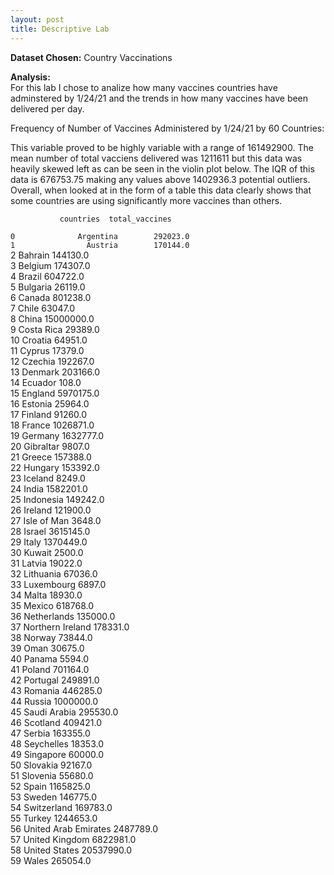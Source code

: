 ```yaml
---
layout: post
title: Descriptive Lab
---
```

**Dataset Chosen:** Country Vaccinations  

**Analysis:**  
For this lab I chose to analize how many vaccines countries have adminstered by 1/24/21 and the trends in how many vaccines have been delivered per day.  

Frequency of Number of Vaccines Administered by 1/24/21 by 60 Countries:

This variable proved to be highly variable with a range of 161492900. The mean number of total vacciens delivered was 1211611 but this data was heavily skewed left as can be seen in the violin plot below.
The IQR of this data is 676753.75 making any values above 1402936.3 potential outliers. Overall, when looked at in the form of a table this data clearly shows that some countries are using significantly
more vaccines than others.  

               countries  total_vaccines
`0              Argentina        292023.0`  
`1                Austria        170144.0`  
2                Bahrain        144130.0  
3                Belgium        174307.0  
4                 Brazil        604722.0  
5               Bulgaria         26119.0  
6                 Canada        801238.0  
7                  Chile         63047.0  
8                  China      15000000.0  
9             Costa Rica         29389.0  
10               Croatia         64951.0  
11                Cyprus         17379.0  
12               Czechia        192267.0  
13               Denmark        203166.0  
14               Ecuador           108.0  
15               England       5970175.0  
16               Estonia         25964.0  
17               Finland         91260.0  
18                France       1026871.0  
19               Germany       1632777.0  
20             Gibraltar          9807.0  
21                Greece        157388.0  
22               Hungary        153392.0  
23               Iceland          8249.0  
24                 India       1582201.0  
25             Indonesia        149242.0  
26               Ireland        121900.0  
27           Isle of Man          3648.0  
28                Israel       3615145.0  
29                 Italy       1370449.0  
30                Kuwait          2500.0  
31                Latvia         19022.0  
32             Lithuania         67036.0  
33            Luxembourg          6897.0  
34                 Malta         18930.0  
35                Mexico        618768.0  
36           Netherlands        135000.0  
37      Northern Ireland        178331.0  
38                Norway         73844.0  
39                  Oman         30675.0  
40                Panama          5594.0  
41                Poland        701164.0  
42              Portugal        249891.0  
43               Romania        446285.0  
44                Russia       1000000.0  
45          Saudi Arabia        295530.0  
46              Scotland        409421.0  
47                Serbia        163355.0  
48            Seychelles         18353.0  
49             Singapore         60000.0  
50              Slovakia         92167.0  
51              Slovenia         55680.0  
52                 Spain       1165825.0  
53                Sweden        146775.0  
54           Switzerland        169783.0  
55                Turkey       1244653.0  
56  United Arab Emirates       2487789.0  
57        United Kingdom       6822981.0  
58         United States      20537990.0  
59                 Wales        265054.0  
